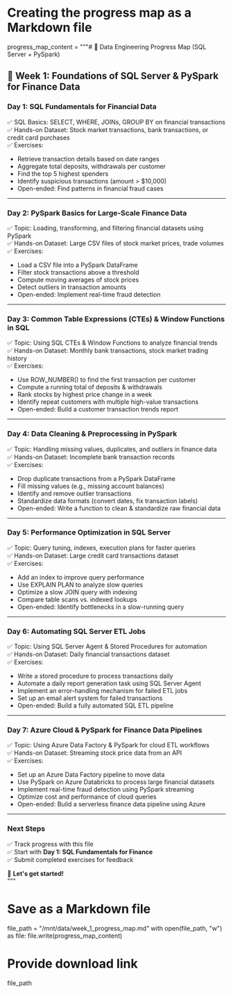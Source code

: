 # Creating the progress map as a Markdown file

progress_map_content = """# 🚀 Data Engineering Progress Map (SQL Server + PySpark)

## **📅 Week 1: Foundations of SQL Server & PySpark for Finance Data**

### **Day 1: SQL Fundamentals for Financial Data**  
✅ SQL Basics: SELECT, WHERE, JOINs, GROUP BY on financial transactions  
✅ Hands-on Dataset: Stock market transactions, bank transactions, or credit card purchases  
✅ Exercises:  
- Retrieve transaction details based on date ranges  
- Aggregate total deposits, withdrawals per customer  
- Find the top 5 highest spenders  
- Identify suspicious transactions (amount > $10,000)  
- Open-ended: Find patterns in financial fraud cases  

---

### **Day 2: PySpark Basics for Large-Scale Finance Data**  
✅ Topic: Loading, transforming, and filtering financial datasets using PySpark  
✅ Hands-on Dataset: Large CSV files of stock market prices, trade volumes  
✅ Exercises:  
- Load a CSV file into a PySpark DataFrame  
- Filter stock transactions above a threshold  
- Compute moving averages of stock prices  
- Detect outliers in transaction amounts  
- Open-ended: Implement real-time fraud detection  

---

### **Day 3: Common Table Expressions (CTEs) & Window Functions in SQL**  
✅ Topic: Using SQL CTEs & Window Functions to analyze financial trends  
✅ Hands-on Dataset: Monthly bank transactions, stock market trading history  
✅ Exercises:  
- Use ROW_NUMBER() to find the first transaction per customer  
- Compute a running total of deposits & withdrawals  
- Rank stocks by highest price change in a week  
- Identify repeat customers with multiple high-value transactions  
- Open-ended: Build a customer transaction trends report  

---

### **Day 4: Data Cleaning & Preprocessing in PySpark**  
✅ Topic: Handling missing values, duplicates, and outliers in finance data  
✅ Hands-on Dataset: Incomplete bank transaction records  
✅ Exercises:  
- Drop duplicate transactions from a PySpark DataFrame  
- Fill missing values (e.g., missing account balances)  
- Identify and remove outlier transactions  
- Standardize data formats (convert dates, fix transaction labels)  
- Open-ended: Write a function to clean & standardize raw financial data  

---

### **Day 5: Performance Optimization in SQL Server**  
✅ Topic: Query tuning, indexes, execution plans for faster queries  
✅ Hands-on Dataset: Large credit card transactions dataset  
✅ Exercises:  
- Add an index to improve query performance  
- Use EXPLAIN PLAN to analyze slow queries  
- Optimize a slow JOIN query with indexing  
- Compare table scans vs. indexed lookups  
- Open-ended: Identify bottlenecks in a slow-running query  

---

### **Day 6: Automating SQL Server ETL Jobs**  
✅ Topic: Using SQL Server Agent & Stored Procedures for automation  
✅ Hands-on Dataset: Daily financial transactions dataset  
✅ Exercises:  
- Write a stored procedure to process transactions daily  
- Automate a daily report generation task using SQL Server Agent  
- Implement an error-handling mechanism for failed ETL jobs  
- Set up an email alert system for failed transactions  
- Open-ended: Build a fully automated SQL ETL pipeline  

---

### **Day 7: Azure Cloud & PySpark for Finance Data Pipelines**  
✅ Topic: Using Azure Data Factory & PySpark for cloud ETL workflows  
✅ Hands-on Dataset: Streaming stock price data from an API  
✅ Exercises:  
- Set up an Azure Data Factory pipeline to move data  
- Use PySpark on Azure Databricks to process large financial datasets  
- Implement real-time fraud detection using PySpark streaming  
- Optimize cost and performance of cloud queries  
- Open-ended: Build a serverless finance data pipeline using Azure  

---

### **Next Steps**
✅ Track progress with this file  
✅ Start with **Day 1: SQL Fundamentals for Finance**  
✅ Submit completed exercises for feedback  

🚀 **Let's get started!**  
"""

# Save as a Markdown file
file_path = "/mnt/data/week_1_progress_map.md"
with open(file_path, "w") as file:
    file.write(progress_map_content)

# Provide download link
file_path
